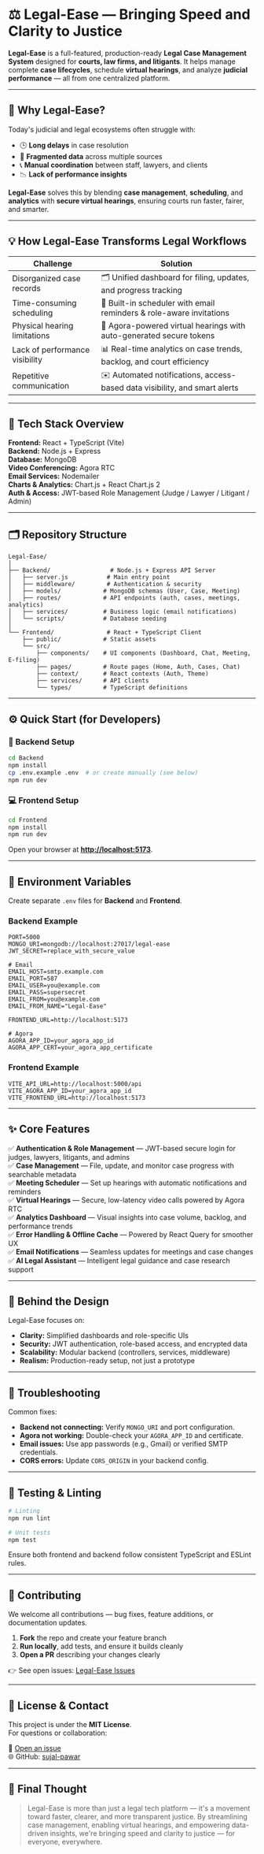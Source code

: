 # ⚖️ Legal-Ease — Bringing Speed and Clarity to Justice

**Legal-Ease** is a full-featured, production-ready **Legal Case Management System** designed for **courts, law firms, and litigants**.
It helps manage complete **case lifecycles**, schedule **virtual hearings**, and analyze **judicial performance** — all from one centralized platform.

---

## 🧩 Why Legal-Ease?

Today's judicial and legal ecosystems often struggle with:

* 🕒 **Long delays** in case resolution
* 📂 **Fragmented data** across multiple sources
* 📞 **Manual coordination** between staff, lawyers, and clients
* 📉 **Lack of performance insights**

**Legal-Ease** solves this by blending **case management**, **scheduling**, and **analytics** with **secure virtual hearings**, ensuring courts run faster, fairer, and smarter.

---

## 💡 How Legal-Ease Transforms Legal Workflows

| Challenge                      | Solution                                                                   |
| ------------------------------ | -------------------------------------------------------------------------- |
| Disorganized case records      | 🗂️ Unified dashboard for filing, updates, and progress tracking           |
| Time-consuming scheduling      | 📅 Built-in scheduler with email reminders & role-aware invitations        |
| Physical hearing limitations   | 🎥 Agora-powered virtual hearings with auto-generated secure tokens        |
| Lack of performance visibility | 📊 Real-time analytics on case trends, backlog, and court efficiency       |
| Repetitive communication       | ✉️ Automated notifications, access-based data visibility, and smart alerts |

---

## 🚀 Tech Stack Overview

**Frontend:** React + TypeScript (Vite)  
**Backend:** Node.js + Express  
**Database:** MongoDB  
**Video Conferencing:** Agora RTC  
**Email Services:** Nodemailer  
**Charts & Analytics:** Chart.js + React Chart.js 2  
**Auth & Access:** JWT-based Role Management (Judge / Lawyer / Litigant / Admin)

---

## 🗂️ Repository Structure

```
Legal-Ease/
│
├── Backend/                 # Node.js + Express API Server
│   ├── server.js           # Main entry point
│   ├── middleware/         # Authentication & security
│   ├── models/            # MongoDB schemas (User, Case, Meeting)
│   ├── routes/            # API endpoints (auth, cases, meetings, analytics)
│   ├── services/          # Business logic (email notifications)
│   └── scripts/           # Database seeding
│
└── Frontend/               # React + TypeScript Client
    ├── public/            # Static assets
    └── src/
        ├── components/    # UI components (Dashboard, Chat, Meeting, E-filing)
        ├── pages/         # Route pages (Home, Auth, Cases, Chat)
        ├── context/       # React contexts (Auth, Theme)
        ├── services/      # API clients
        └── types/         # TypeScript definitions
```

---

## ⚙️ Quick Start (for Developers)

### 🧭 Backend Setup

```bash
cd Backend
npm install
cp .env.example .env  # or create manually (see below)
npm run dev
```

### 💻 Frontend Setup

```bash
cd Frontend
npm install
npm run dev
```

Open your browser at **[http://localhost:5173](http://localhost:5173)**.

---

## 🔐 Environment Variables

Create separate `.env` files for **Backend** and **Frontend**.

### Backend Example

```env
PORT=5000
MONGO_URI=mongodb://localhost:27017/legal-ease
JWT_SECRET=replace_with_secure_value

# Email
EMAIL_HOST=smtp.example.com
EMAIL_PORT=587
EMAIL_USER=you@example.com
EMAIL_PASS=supersecret
EMAIL_FROM=you@example.com
EMAIL_FROM_NAME="Legal-Ease"

FRONTEND_URL=http://localhost:5173

# Agora
AGORA_APP_ID=your_agora_app_id
AGORA_APP_CERT=your_agora_app_certificate
```

### Frontend Example

```env
VITE_API_URL=http://localhost:5000/api
VITE_AGORA_APP_ID=your_agora_app_id
VITE_FRONTEND_URL=http://localhost:5173
```

---

## ✨ Core Features

✅ **Authentication & Role Management** — JWT-based secure login for judges, lawyers, litigants, and admins  
✅ **Case Management** — File, update, and monitor case progress with searchable metadata  
✅ **Meeting Scheduler** — Set up hearings with automatic notifications and reminders  
✅ **Virtual Hearings** — Secure, low-latency video calls powered by Agora RTC  
✅ **Analytics Dashboard** — Visual insights into case volume, backlog, and performance trends  
✅ **Error Handling & Offline Cache** — Powered by React Query for smoother UX  
✅ **Email Notifications** — Seamless updates for meetings and case changes  
✅ **AI Legal Assistant** — Intelligent legal guidance and case research support

---

## 🧠 Behind the Design

Legal-Ease focuses on:

* **Clarity:** Simplified dashboards and role-specific UIs
* **Security:** JWT authentication, role-based access, and encrypted data
* **Scalability:** Modular backend (controllers, services, middleware)
* **Realism:** Production-ready setup, not just a prototype

---

## 🧩 Troubleshooting

Common fixes:

* **Backend not connecting:** Verify `MONGO_URI` and port configuration.
* **Agora not working:** Double-check your `AGORA_APP_ID` and certificate.
* **Email issues:** Use app passwords (e.g., Gmail) or verified SMTP credentials.
* **CORS errors:** Update `CORS_ORIGIN` in your backend config.

---

## 🧪 Testing & Linting

```bash
# Linting
npm run lint

# Unit tests
npm test
```

Ensure both frontend and backend follow consistent TypeScript and ESLint rules.

---

## 🤝 Contributing

We welcome all contributions — bug fixes, feature additions, or documentation updates.

1. **Fork** the repo and create your feature branch
2. **Run locally**, add tests, and ensure it builds cleanly
3. **Open a PR** describing your changes clearly

👉 See open issues: [Legal-Ease Issues](https://github.com/sujal-pawar/Legal-Ease/issues)

---

## 📜 License & Contact

This project is under the **MIT License**.  
For questions or collaboration:

📧 [Open an issue](https://github.com/sujal-pawar/Legal-Ease/issues)  
🌐 GitHub: [sujal-pawar](https://github.com/sujal-pawar)

---

## 💬 Final Thought

> Legal-Ease is more than just a legal tech platform — it's a movement toward faster, clearer, and more transparent justice.
> By streamlining case management, enabling virtual hearings, and empowering data-driven insights, we're bringing speed and clarity to justice — for everyone, everywhere.